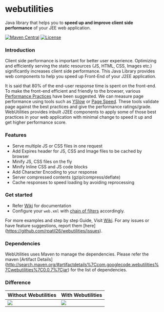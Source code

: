 webutilities
============
Java library that helps you to **speed up and improve client side performance** of your JEE web application.

[![Maven Central](https://maven-badges.herokuapp.com/maven-central/com.googlecode.webutilities/webutilities/badge.svg)](https://maven-badges.herokuapp.com/maven-central/com.googlecode.webutilities/webutilities/)
[![License](https://img.shields.io/badge/license-Apache_2-blue.svg?style=flat)](https://github.com/rpatil26/webutilities/blob/master/LICENSE)

### Introduction

Client side performance is important for better user experience. Optimizing and efficiently serving the static resources (JS, HTML, CSS, Images etc.) significantly increases client side performance. This Java Library provides web components to help you speed up Front-End of your J2EE application.

It is said that 80% of the end-user response time is spent on the front-end. To make the front-end efficient and friendly to the browser, various [Performance Practices](http://developer.yahoo.com/performance/rules.html) have been suggested. We can measure page performance using tools such as [YSlow](http://developer.yahoo.com/yslow/) or [Page Speed](http://code.google.com/speed/page-speed/). These tools validate page against the best practices and give the performance ratings/grade. WebUtilities provides inbuilt J2EE components to apply some of those best practices in your web application with minimal change to speed it up and get higher performance score. 

### Features

*   Serve multiple JS or CSS files in one request
*   Add Expires header for JS, CSS and Image files to be cached by browser
*   Minify JS, CSS files on the fly
*   Minify Inline CSS and JS code blocks
*   Add Character Encoding to your response
*   Server compressed contents (gzip/compress/deflate)
*   Cache responses to speed loading by avoiding reprocessing 

### Get started

*   Refer [Wiki](https://github.com/rpatil26/webutilities/wiki) for documentation
*   Configure your `web.xml` with [chain of filters](#chain) accordingly. 
   
For more examples and step by step Guide, Visit [Wiki](https://github.com/rpatil26/webutilities/wiki). For any issues or have feature suggestions, report them [here] (https://github.com/rpatil26/webutilities/issues).

### Dependencies

WebUtilities uses Maven to manage the dependencies. Please refer the maven [Artifact Details] (http://search.maven.org/#artifactdetails%7Ccom.googlecode.webutilities%7Cwebutilities%7C0.0.7%7Cjar) for the list of dependencies.

### Difference 
| Without Webutilities  | With Webutilities |
| ------------- | ------------- |
|![](http://rawgit.com/rpatil26/webutilities/gh-pages/images/before.png)|![](http://rawgit.com/rpatil26/webutilities/gh-pages/images/after.png)|



